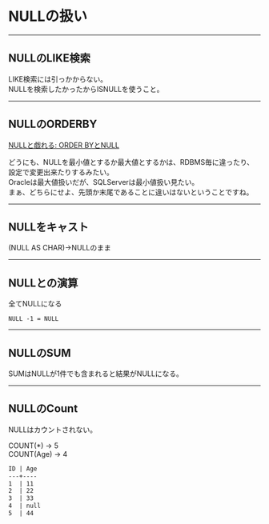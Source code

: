 
# NULLの扱い

---

## NULLのLIKE検索

LIKE検索には引っかからない。  
NULLを検索したかったからISNULLを使うこと。  

---

## NULLのORDERBY

[NULLと戯れる: ORDER BYとNULL](https://qiita.com/SVC34/items/c23341c79325a0a95979)  

どうにも、NULLを最小値とするか最大値とするかは、RDBMS毎に違ったり、設定で変更出来たりするみたい。  
Oracleは最大値扱いだが、SQLServerは最小値扱い見たい。  
まぁ、どちらにせよ、先頭か末尾であることに違いはないということですね。  

---

## NULLをキャスト

(NULL AS CHAR)→NULLのまま

---

## NULLとの演算

全てNULLになる  

`NULL -1 = NULL`  

---

## NULLのSUM

SUMはNULLが1件でも含まれると結果がNULLになる。

---

## NULLのCount

NULLはカウントされない。  

COUNT(*) → 5  
COUNT(Age) → 4  

``` txt
ID | Age
---+----
1  | 11
2  | 22
3  | 33
4  | null
5  | 44
```
